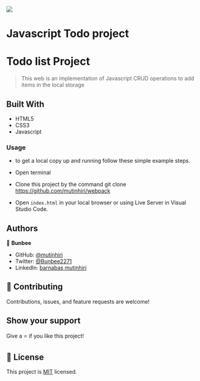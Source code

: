 ![](https://img.shields.io/badge/Microverse-blueviolet)

# Javascript Todo project

# Todo list Project

>This web is an implementation of Javascript CRUD operations to add items in the local storage 
>
## Built With

- HTML5
- CSS3
- Javascript

### Usage

 - to get a local copy up and running follow these simple example steps.

- Open terminal

- Clone this project by the command git clone https://github.com/mutinhiri/webpack

- Open `index.html` in your local browser or using Live Server in Visual Studio Code.


## Authors

👤 **Bunbee**

- GitHub: [@mutinhiri](https://github.com/mutinhiri)
- Twitter: [@Bunbee2271](https://twitter.com/@Bunbee2271)
- LinkedIn: [barnabas mutinhiri](https://linkedin.com/in/bunbee)



## 🤝 Contributing

Contributions, issues, and feature requests are welcome!


## Show your support

Give a ⭐️ if you like this project!

## 📝 License

This project is [MIT](./MIT.md) licensed.